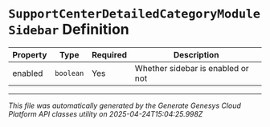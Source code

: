 # `SupportCenterDetailedCategoryModuleSidebar` Definition

| Property | Type | Required | Description |
|----------|------|----------|-------------|
| enabled | `boolean` | Yes | Whether sidebar is enabled or not |

---

*This file was automatically generated by the Generate Genesys Cloud Platform API classes utility on 2025-04-24T15:04:25.998Z*